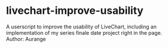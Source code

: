 # livechart-improve-usability
A userscript to improve the usability of LiveChart, including an implementation of my series finale date project right in the page.  
Author: Aurange
